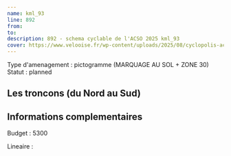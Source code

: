 ```yaml
---
name: kml_93 
line: 892
from: 
to:  
description: 892 - schema cyclable de l'ACSO 2025 kml_93 
cover: https://www.velooise.fr/wp-content/uploads/2025/08/cyclopolis-acso-892.jpg
---
```

Type d'amenagement : pictogramme (MARQUAGE AU SOL + ZONE 30)
Statut : planned
## Les troncons (du Nord au Sud)

## Informations complementaires

Budget  : 5300 

Lineaire :


